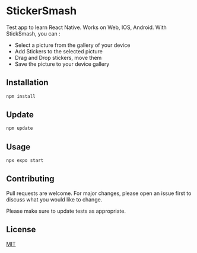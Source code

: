# StickerSmash

Test app to learn React Native. Works on Web, IOS, Android.
With StickSmash, you can :
*   Select a picture from the gallery of your device
*  Add Stickers to the selected picture
*  Drag and Drop stickers, move them
*  Save the picture to your device gallery

## Installation
```cmd
npm install
```

## Update
```cmd
npm update
```

## Usage

```cmd
npx expo start
```

## Contributing

Pull requests are welcome. For major changes, please open an issue first
to discuss what you would like to change.

Please make sure to update tests as appropriate.

## License

[MIT](https://choosealicense.com/licenses/mit/)